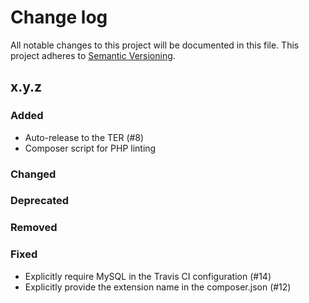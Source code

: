 # Change log

All notable changes to this project will be documented in this file.
This project adheres to [Semantic Versioning](https://semver.org/).

## x.y.z

### Added
- Auto-release to the TER (#8)
- Composer script for PHP linting

### Changed

### Deprecated

### Removed

### Fixed
- Explicitly require MySQL in the Travis CI configuration (#14)
- Explicitly provide the extension name in the composer.json (#12)
